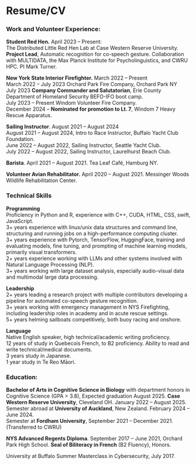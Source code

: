# Resume/CV
### Work and Volunteer Experience:
**Student Red Hen.**   April 2023 – Present: \
The Distributed Little Red Hen Lab at Case Western Reserve University. **Project Lead**, Automatic recognition for co-speech gesture.  Collaboration with MULTIDATA, the Max Planck Institute for Psycholinguistics, and CWRU HPC. PI Mark Turner.

**New York State Interior Firefighter.** March 2022 – Present \
March 2022 – July 2023 Orchard Park Fire Company, Orchard Park NY \
July 2023 **Company Commander and Salutatorian**, Erie County Department of Homeland Security BEFO-IFO boot camp. \
July 2023 – Present  Windom Volunteer Fire Company. \
December 2024 – **Nominated for promotion to Lt. 7**, Windom 7 Heavy Rescue Apparatus. 

**Sailing Instructor**.  August 2021 – August 2024 \
August 2021 – August 2024, Intro to Race Instructor, Buffalo Yacht Club Foundation. \
June 2022 – August 2022, Sailing Instructor, Seattle Yacht Club. \
July 2022 – August 2022, Sailing Instructor, Laurelhurst Beach Club. 

**Barista**.  April 2021 – August 2021.  Tea Leaf Café, Hamburg NY. 

**Volunteer Avian Rehabilitator.**  April 2020 – August 2021.  Messinger Woods Wildlife Rehabilitation Center. 

### Technical Skills

**Programming** \
Proficiency in Python and R, experience with C++, CUDA, HTML, CSS, swift, JavaScript. \
3+ years experience with linux/unix data structures and command line, structuring and running jobs on a high-performance computing cluster. \
3+ years experience with Pytorch, TensorFlow, HuggingFace, training and evaluating models, fine tuning, and prompting of machine learning models, primarily visual transformers. \
2+ years experience working with LLMs and other systems involved with Natural Language Processing (NLP). \
3+ years working with large dataset analysis, especially audio-visual data and multimodal large data processing. 

**Leadership** \
2+ years leading a research project with multiple contributors developing a pipeline for automated co-speech gesture recognition. \
3+ years working with emergency management in NYS Firefighting, including leadership roles in academy and in acute rescue settings. \
5+ years helming sailboats competitively, both buoy racing and onshore. 

**Language** \
Native English speaker, high technical/academic writing proficiency. \
12 years of study in Quebecois French, to B2 proficiency. Ability to read and write technical/medical documents. \
3 years study in Japanese. \
1 year study in Te Reo Māori. 

### Education:
**Bachelor of Arts in Cognitive Science in Biology** with department honors in Cognitive Science (GPA > 3.8), Expected graduation August 2025. **Case Western Reserve University**, Cleveland OH. January 2022 – August 2025. \
Semester abroad at **University of Auckland**, New Zealand. February 2024 – June 2024. \
Semester at **Fordham University**, September 2021 – December 2021. (Transferred to CWRU) 

**NYS Advanced Regents Diploma**. September 2017 – June 2021, Orchard Park High School.  **Seal of Biliteracy in French** (B2 Fluency), Honors. 

University at Buffalo Summer Masterclass in Cybersecurity, July 2017.




